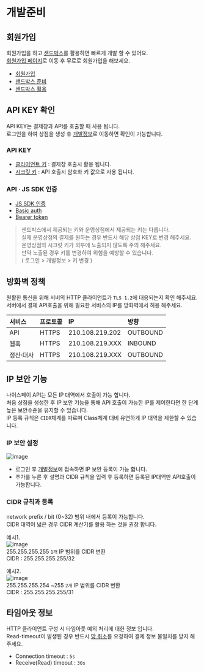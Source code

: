 # 개발준비

## 회원가입
회원가입을 하고 [샌드박스](/common/test.md#샌드박스test)를 활용하면 빠르게 개발 할 수 있어요.  
[회원가입 페이지](https://start.nicepay.co.kr/merchant/login)로 이동 후 무료로 회원가입을 해보세요.  

- [회원가입](https://start.nicepay.co.kr/merchant/login)
- [샌드박스 준비](/common/test.md#샌드박스-준비)
- [샌드박스 활용](/common/test.md#샌드박스-활용)


## API KEY 확인
API KEY는 결제창과 API를 호출할 때 사용 됩니다.  
로그인을 하여 상점을 생성 후 [개발정보](/management/admin.md#개발정보)로 이동하면 확인이 가능합니다.  

### API KEY
- [클라이언트 키](/common/api.md#클라이언트-키) : 결제창 호출시 활용 됩니다.
- [시크릿 키](/common/api.md#시크릿-키) : API 호출시 암호화 키 값으로 사용 됩니다.

### API · JS SDK 인증
- [JS SDK 인증](/common/api.md#js-sdk-인증)
- [Basic auth](/common/api.md#basic-auth)
- [Bearer token](/common/api.md#bearer-token)

> 샌드박스에서 제공되는 키와 운영상점에서 제공되는 키는 다릅니다.  
> 실제 운영상점의 결제를 원하는 경우 반드시 해당 상점 KEY로 변경 해주세요.  
> 운영상점의 시크릿 키가 외부에 노출되지 않도록 주의 해주세요.  
> 만약 노출된 경우 키를 변경하여 위험을 예방할 수 있습니다.  
> ( 로그인 > 개발정보 > 키 변경 )

## 방화벽 정책
원활한 통신을 위해 서버의 HTTP 클라이언트가 `TLS 1.2`에 대응되는지 확인 해주세요.  
서버에서 결제 API호출을 위해 필요한 서비스의 IP를 방화벽에서 허용 해주세요.  

|    서비스    |    프로토콜    |    IP    |    방향    |
|:---|:---|:---|:---|
|    API    |    HTTPS    |    210.108.219.202    |    OUTBOUND    |
|    웹훅    |    HTTPS    |    210.108.219.XXX    |    INBOUND    |
|    정산·대사    |    HTTPS    |    210.108.219.XXX    |    OUTBOUND    |

  
## IP 보안 기능
나이스페이 API는 모든 IP 대역에서 호출이 가능 합니다.   
처음 상점을 생성한 후 IP 보안 기능을 통해 API 호출이 가능한 IP를 제어한다면 한 단계 높은 보안수준을 유지할 수 있습니다.  
IP 등록 규칙은 `CIDR`체계를 따르며 Class체계 대비 유연하게 IP 대역을 제한할 수 있습니다.  

### IP 보안 설정
![image](https://user-images.githubusercontent.com/86043374/128289743-abfd822e-b303-4e4a-bb94-ab6d6da77f4a.png)

- 로그인 후 [개발정보](/management/admin.md#개발정보)에 접속하면 IP 보안 등록이 가능 합니다.  
- 추가를 누른 후 설명과 CIDR 규칙을 입력 후 등록하면 등록된 IP대역만 API호출이 가능합니다.  

### CIDR 규칙과 등록
network prefix / bit (0~32) 범위 내에서 등록이 가능합니다.  
CIDR 대역이 넓은 경우 CIDR 계산기를 활용 하는 것을 권장 합니다.  

예시1.  
![image](https://user-images.githubusercontent.com/86043374/128290525-8cd72e7e-3470-47cf-8c3f-b3dce084881b.png)  
255.255.255.255 `1개` IP 범위를 CIDR 변환  
CIDR : 255.255.255.255/32    
  
  
  
예시2.  
![image](https://user-images.githubusercontent.com/86043374/128290571-100740b5-94da-4d40-aaac-f7945336a830.png)  
255.255.255.254 ~255 `2개` IP 범위를 CIDR 변환  
CIDR : 255.255.255.255/31  


## 타임아웃 정보
HTTP 클라이언트 구성 시 타임아웃 예외 처리에 대한 정보 입니다.  
Read-timeout이 발생된 경우 반드시 [망 취소](/api/cancel.md#망취소)를 요청하여 결제 정보 불일치를 방지 해주세요.  

- Connection timeout : `5s`
- Receive(Read) timeout : `30s`  
